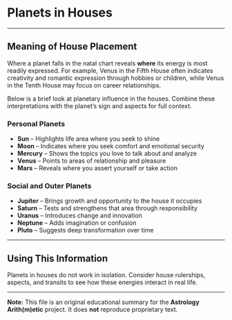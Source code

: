 # Planets in Houses

---

## Meaning of House Placement

Where a planet falls in the natal chart reveals **where** its energy is most readily expressed. For example, Venus in the Fifth House often indicates creativity and romantic expression through hobbies or children, while Venus in the Tenth House may focus on career relationships.

Below is a brief look at planetary influence in the houses. Combine these interpretations with the planet’s sign and aspects for full context.

### Personal Planets

- **Sun** – Highlights life area where you seek to shine
- **Moon** – Indicates where you seek comfort and emotional security
- **Mercury** – Shows the topics you love to talk about and analyze
- **Venus** – Points to areas of relationship and pleasure
- **Mars** – Reveals where you assert yourself or take action

### Social and Outer Planets

- **Jupiter** – Brings growth and opportunity to the house it occupies
- **Saturn** – Tests and strengthens that area through responsibility
- **Uranus** – Introduces change and innovation
- **Neptune** – Adds imagination or confusion
- **Pluto** – Suggests deep transformation over time

---

## Using This Information

Planets in houses do not work in isolation. Consider house rulerships, aspects, and transits to see how these energies interact in real life.

---

**Note:**
This file is an original educational summary for the **Astrology Arith(m)etic** project. It does **not** reproduce proprietary text.
